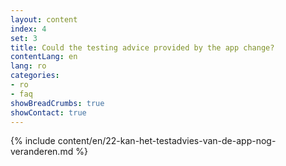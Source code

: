 ```yaml
---
layout: content
index: 4
set: 3
title: Could the testing advice provided by the app change?
contentLang: en
lang: ro
categories:
- ro
- faq
showBreadCrumbs: true
showContact: true
---
```

{% include content/en/22-kan-het-testadvies-van-de-app-nog-veranderen.md %}
